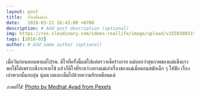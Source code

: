 ```yaml
---
layout: post
title:  เรื่องที่แม่เล่า
date:   2018-03-21 16:41:00 +0700
description: # Add post description (optional)
img: https://res.cloudinary.com/sdees-reallife/image/upload/v1550380315/pexels-photo-383568.jpg # Add image post (optional)
tags: [2018-03]
author: # Add name author (optional)
---
```

เมื่อวันก่อนตอนพาแม่ไปรพ. ดีใจที่ครั้งนี้แม่ไปแค่ตรวจเช็คร่างกาย แม่บอกว่าสุขภาพของแม่แข็งแรงพอใช้ได้เพราะเพิ่งจะหายไข้ แล้วก็ดีใจที่ระหว่างทางแม่เล่าเรื่องของแม่เมื่อตอนสมัยเด็ก ๆ ให้ฟัง เรื่องเล่าพวกนั้นอบอุ่น นุ่มนวลและเต็มไปด้วยความรักเหมือนแม่

*ภาพที่ใช้:* [Photo by Medhat Ayad from Pexels](https://www.pexels.com/photo/art-black-and-white-decoration-design-383568/)
